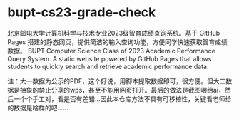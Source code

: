 # bupt-cs23-grade-check
北京邮电大学计算机科学与技术专业2023级智育成绩查询系统。基于 GitHub Pages 搭建的静态网页，提供简洁的输入查询功能，方便同学快速获取智育成绩数据。
BUPT Computer Science Class of 2023 Academic Performance Query System. A static website powered by GitHub Pages that allows students to quickly search and retrieve academic performance data.

注：大一数据为公示的PDF，这个好说，用脚本提取数据即可，很方便。但大二数据是抽象的禁止分享的wps，甚至不能用网页打开。最后的做法是截图喂给ai，然后一个个手工对，看是否有差错...因此本仓库方法不具有可移植性，关键看老师给的数据是啥样的吧......